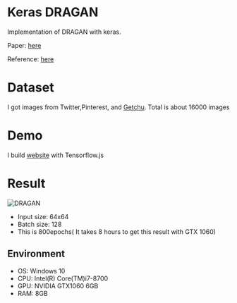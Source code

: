 # Keras DRAGAN

Implementation of DRAGAN with keras.

Paper: [here](https://arxiv.org/abs/1705.07215)

Reference: [here](https://github.com/tjwei/GANotebooks/blob/master/dragan-keras.ipynb)

# Dataset
I got images from Twitter,Pinterest, and [Getchu](http://www.getchu.com/). Total is about 16000 images

# Demo
I build [website](https://vtuber-gan.herokuapp.com/index.html#/) with Tensorflow.js

<!--
# Example

You need ".npy" file in advance. Then,
```bash
$ python DRAGAN.py
``` -->

# Result

![DRAGAN](./result.png)

- Input size: 64x64
- Batch size: 128
- This is 800epochs( It takes 8 hours to get this result with GTX 1060)

## Environment
- OS: Windows 10
- CPU: Intel(R) Core(TM)i7-8700
- GPU: NVIDIA GTX1060 6GB
- RAM: 8GB
